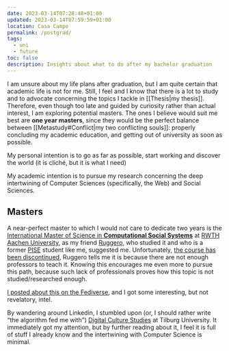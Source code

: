 ```yaml
---
date: 2023-03-14T07:28:48+01:00
updated: 2023-03-14T07:59:59+01:00
location: Casa Campo
permalink: /postgrad/
tags:
  - uni
  - future
toc: false
description: Insights about what to do after my bachelor graduation
---
```

I am unsure about my life plans after graduation, but I am quite certain that academic life is not for me. Still, I feel and I know that there is a lot to study and to advocate concerning the topics I tackle in [[Thesis|my thesis]]. Therefore, even though too late and guided by curiosity rather than actual interest, I am exploring potential masters. The ones I believe would suit me best are **one year masters**, since they would be the perfect balance between [[Metastudy#Conflict|my two conflicting souls]]: properly concluding my academic education, and getting out of university as soon as possible.

My personal intention is to go as far as possible, start working and discover the world (it is cliché, but it is what I need)

My academic intention is to pursue my research concerning the deep intertwining of Computer Sciences (specifically, the Web) and Social Sciences.

## Masters

A near-perfect master to which I would not care to dedicate two years is the [International Master of Science in **Computational Social Systems**](https://computationalsocialsystems.rwth-aachen.de) at [RWTH Aachen University](https://rwth-aachen.de 'Rheinisch-Westfaelische Technische Hochschule'), as my friend [Ruggero](https://linkedin.com/in/ruggsea 'Ruggero Lazzaroni on Linkedin'), who studied it and who is a former [PISE](https://unive.it/pise 'Philosophy, International Studies and Economics - Ca’ Foscari University') student like me, suggested me. Unfortunately, <u>the course has been discontinued</u>, Ruggero tells me it is because there are not enough professors to teach it. Knowing this encourages me even more to pursue this path, because such lack of professionals proves how this topic is not studied/researched enough.

[I posted about this on the Fediverse](https://pan.rent/@tommi/109943080493865161 'My request for help on Pan'), and I got some interesting, but not revelatory, intel.

By wandering around Linkedin, I stumbled upon (or, I should rather write <q>the algorithm fed me with</q>) [Digital Culture Studies](https://tilburguniversity.edu/education/masters-programmes/digital-culture-studies 'Digital Culture Studies - Tilburg University') at Tilburg University. It immediately got my attention, but by further reading about it, I feel it is full of stuff I already know and the intertwining with Computer Science is minimal.